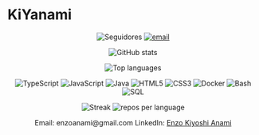 # KiYanami

<p align="center">
  <img src="https://img.shields.io/github/followers/kiyanamiiii?label=Seguir&style=social" alt="Seguidores"/>
  <a href="mailto:enzoanami@gmail.com"><img src="https://img.shields.io/badge/Email-enzoanami%40gmail.com-blue?style=flat&logo=gmail" alt="email"/></a>
</p>

<p align="center">
  <img src="https://github-readme-stats.vercel.app/api?username=kiyanamiiii&show_icons=true&count_private=true&theme=dark" alt="GitHub stats"/>
</p>

<p align="center">
  <img src="https://github-readme-stats.vercel.app/api/top-langs/?username=kiyanamiiii&layout=compact&hide=other&langs_count=10&theme=dark" alt="Top languages"/>
</p>

<p align="center">
  <img src="https://img.shields.io/badge/-TypeScript-3178C6?style=for-the-badge&logo=typescript&logoColor=white" alt="TypeScript"/>
  <img src="https://img.shields.io/badge/-JavaScript-F7DF1E?style=for-the-badge&logo=javascript&logoColor=black" alt="JavaScript"/>
  <img src="https://img.shields.io/badge/-Java-007396?style=for-the-badge&logo=java&logoColor=white" alt="Java"/>
  <img src="https://img.shields.io/badge/-HTML5-E34F26?style=for-the-badge&logo=html5&logoColor=white" alt="HTML5"/>
  <img src="https://img.shields.io/badge/-CSS3-1572B6?style=for-the-badge&logo=css3&logoColor=white" alt="CSS3"/>
  <img src="https://img.shields.io/badge/-Docker-2496ED?style=for-the-badge&logo=docker&logoColor=white" alt="Docker"/>
  <img src="https://img.shields.io/badge/-Bash-4EAA25?style=for-the-badge&logo=gnu-bash&logoColor=white" alt="Bash"/>
  <img src="https://img.shields.io/badge/-SQL-4479A1?style=for-the-badge&logo=mysql&logoColor=white" alt="SQL"/>
</p>

<p align="center">
  <img src="https://github-readme-streak-stats.herokuapp.com/?user=kiyanamiiii&theme=dark" alt="Streak"/>
  <img src="https://github-profile-summary-cards.vercel.app/api/cards/repos-per-language?username=kiyanamiiii&theme=dark" alt="repos per language"/>
</p>

<p align="center">
  Email: enzoanami@gmail.com  
  LinkedIn: <a href="https://www.linkedin.com/in/enzo-kiyoshi-anami-reigoza-b18968325">Enzo Kiyoshi Anami</a>
</p>
